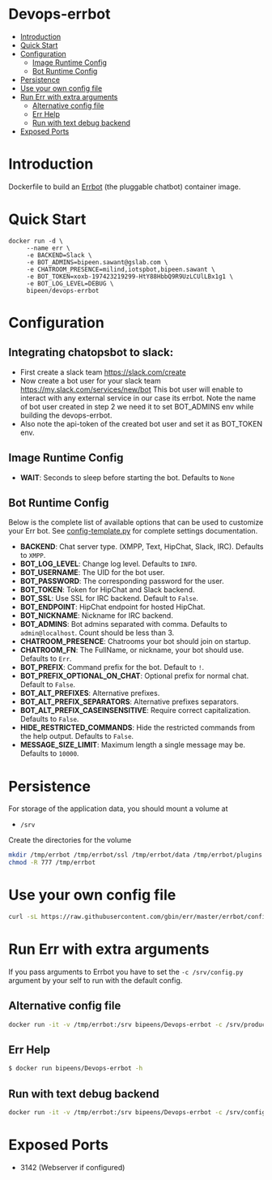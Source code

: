 # Devops-errbot

- [Introduction](#introduction)
- [Quick Start](#quick-start)
- [Configuration](#configuration)
    - [Image Runtime Config](#image-runtime-config)
    - [Bot Runtime Config](#bot-runtime-config)
- [Persistence](#persistence)
- [Use your own config file](#use-your-own-config-file)
- [Run Err with extra arguments](#run-err-with-extra-arguments)
    - [Alternative config file](#alternative-config-file)
    - [Err Help](#err-help)
    - [Run with text debug backend](#run-with-text-debug-backend)
- [Exposed Ports](#exposed-ports)

# Introduction

Dockerfile to build an [Errbot](http://errbot.io) (the pluggable chatbot) container image.

# Quick Start

```
docker run -d \
     --name err \
     -e BACKEND=Slack \
     -e BOT_ADMINS=bipeen.sawant@gslab.com \
     -e CHATROOM_PRESENCE=milind,iotspbot,bipeen.sawant \
     -e BOT_TOKEN=xoxb-197423219299-HtY88HbbQ9R9UzLCUlLBx1g1 \
     -e BOT_LOG_LEVEL=DEBUG \
     bipeen/devops-errbot
```

# Configuration

## Integrating chatopsbot to slack:
- First create a slack team https://slack.com/create
- Now create a bot user for your slack team https://my.slack.com/services/new/bot This bot user will enable to interact with any external service in our case its errbot.
Note the name of bot user created in step 2 we need it to set BOT_ADMINS env while building the devops-errbot.
- Also note the api-token of the created bot user and set it as BOT_TOKEN env.


## Image Runtime Config

- **WAIT**: Seconds to sleep before starting the bot. Defaults to `None`

## Bot Runtime Config

Below is the complete list of available options that can be used to customize your Err bot. See [config-template.py](https://raw.githubusercontent.com/gbin/err/master/errbot/config-template.py) for complete settings documentation.

- **BACKEND**: Chat server type. (XMPP, Text, HipChat, Slack, IRC). Defaults to `XMPP`.
- **BOT_LOG_LEVEL**: Change log level. Defaults to `INFO`.
- **BOT_USERNAME**: The UID for the bot user.
- **BOT_PASSWORD**: The corresponding password for the user.
- **BOT_TOKEN**: Token for HipChat and Slack backend.
- **BOT_SSL**: Use SSL for IRC backend. Default to `False`.
- **BOT_ENDPOINT**: HipChat endpoint for hosted HipChat.
- **BOT_NICKNAME**: Nickname for IRC backend.
- **BOT_ADMINS**: Bot admins separated with comma. Defaults to `admin@localhost`. Count should be less than 3.
- **CHATROOM_PRESENCE**: Chatrooms your bot should join on startup.
- **CHATROOM_FN**: The FullName, or nickname, your bot should use. Defaults to `Err`.
- **BOT_PREFIX**: Command prefix for the bot. Default to `!`.
- **BOT_PREFIX_OPTIONAL_ON_CHAT**: Optional prefix for normal chat. Default to `False`.
- **BOT_ALT_PREFIXES**: Alternative prefixes.
- **BOT_ALT_PREFIX_SEPARATORS**: Alternative prefixes separators.
- **BOT_ALT_PREFIX_CASEINSENSITIVE**:  Require correct capitalization. Defaults to `False`.
- **HIDE_RESTRICTED_COMMANDS**: Hide the restricted commands from the help output. Defaults to `False`.
- **MESSAGE_SIZE_LIMIT**: Maximum length a single message may be. Defaults to `10000`.

# Persistence

For storage of the application data, you should mount a volume at

* `/srv`

Create the directories for the volume

```bash
mkdir /tmp/errbot /tmp/errbot/ssl /tmp/errbot/data /tmp/errbot/plugins
chmod -R 777 /tmp/errbot
```

# Use your own config file

```bash
curl -sL https://raw.githubusercontent.com/gbin/err/master/errbot/config-template.py -o /tmp/errbot/config.py
```

# Run Err with extra arguments

If you pass arguments to Errbot you have to set the `-c /srv/config.py` argument by your self to run with the default config.

## Alternative config file

```bash
docker run -it -v /tmp/errbot:/srv bipeens/Devops-errbot -c /srv/production.py
```

## Err Help

```bash
$ docker run bipeens/Devops-errbot -h
```

## Run with text debug backend

```bash
docker run -it -v /tmp/errbot:/srv bipeens/Devops-errbot -c /srv/config.py -T
```

# Exposed Ports

* 3142 (Webserver if configured)
